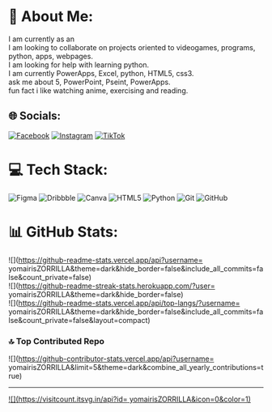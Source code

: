 # 💫 About Me:
I am currently as an <br>I am looking to collaborate on projects oriented to videogames, programs, python, apps, webpages.<br>I am looking for help with learning python.<br>I am currently PowerApps, Excel, python, HTML5, css3.<br>ask me about 5, PowerPoint, Pseint, PowerApps.<br>fun fact i like watching anime, exercising and reading.


## 🌐 Socials:
[![Facebook](https://img.shields.io/badge/Facebook-%231877F2.svg?logo=Facebook&logoColor=white)](https://facebook.com/YomairisZorrilla) [![Instagram](https://img.shields.io/badge/Instagram-%23E4405F.svg?logo=Instagram&logoColor=white)](https://instagram.com/x_yomairis30) [![TikTok](https://img.shields.io/badge/TikTok-%23000000.svg?logo=TikTok&logoColor=white)](https://tiktok.com/@x.yomairis30) 

# 💻 Tech Stack:
![Figma](https://img.shields.io/badge/figma-%23F24E1E.svg?style=for-the-badge&logo=figma&logoColor=white) ![Dribbble](https://img.shields.io/badge/Dribbble-EA4C89?style=for-the-badge&logo=dribbble&logoColor=white) ![Canva](https://img.shields.io/badge/Canva-%2300C4CC.svg?style=for-the-badge&logo=Canva&logoColor=white) ![HTML5](https://img.shields.io/badge/html5-%23E34F26.svg?style=for-the-badge&logo=html5&logoColor=white) ![Python](https://img.shields.io/badge/python-3670A0?style=for-the-badge&logo=python&logoColor=ffdd54) ![Git](https://img.shields.io/badge/git-%23F05033.svg?style=for-the-badge&logo=git&logoColor=white) ![GitHub](https://img.shields.io/badge/github-%23121011.svg?style=for-the-badge&logo=github&logoColor=white)
# 📊 GitHub Stats:
![](https://github-readme-stats.vercel.app/api?username= yomairisZORRILLA&theme=dark&hide_border=false&include_all_commits=false&count_private=false)<br/>
![](https://github-readme-streak-stats.herokuapp.com/?user= yomairisZORRILLA&theme=dark&hide_border=false)<br/>
![](https://github-readme-stats.vercel.app/api/top-langs/?username= yomairisZORRILLA&theme=dark&hide_border=false&include_all_commits=false&count_private=false&layout=compact)

### 🔝 Top Contributed Repo
![](https://github-contributor-stats.vercel.app/api?username= yomairisZORRILLA&limit=5&theme=dark&combine_all_yearly_contributions=true)

---
[![](https://visitcount.itsvg.in/api?id= yomairisZORRILLA&icon=0&color=1)](https://visitcount.itsvg.in)

<!-- Proudly created with GPRM ( https://gprm.itsvg.in ) -->